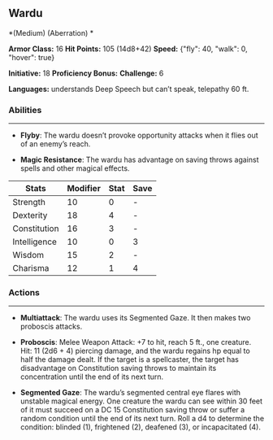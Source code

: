 ## Wardu
*(Medium) (Aberration) *

**Armor Class:** 16
**Hit Points:** 105 (14d8+42)
**Speed:** {"fly": 40, "walk": 0, "hover": true}

**Initiative:** 18
**Proficiency Bonus:**
**Challenge:** 6

**Languages:** understands Deep Speech but can’t speak, telepathy 60 ft.

### Abilities
 --- 
- **Flyby**: The wardu doesn’t provoke opportunity attacks when it flies out of an enemy’s reach.

- **Magic Resistance**: The wardu has advantage on saving throws against spells and other magical effects.



| Stats | Modifier | Stat | Save
| ---- | ---- | ---- | ---- |
| Strength | 10 | 0 | - |
| Dexterity | 18 | 4 | - |
| Constitution | 16 | 3 | - |
| Intelligence | 10 | 0 | 3 |
| Wisdom | 15 | 2 | - |
| Charisma | 12 | 1 | 4 |

### Actions
 --- 
- **Multiattack**: The wardu uses its Segmented Gaze. It then makes two proboscis attacks.

- **Proboscis**: Melee Weapon Attack: +7 to hit, reach 5 ft., one creature. Hit: 11 (2d6 + 4) piercing damage, and the wardu regains hp equal to half the damage dealt. If the target is a spellcaster, the target has disadvantage on Constitution saving throws to maintain its concentration until the end of its next turn.

- **Segmented Gaze**: The wardu’s segmented central eye flares with unstable magical energy. One creature the wardu can see within 30 feet of it must succeed on a DC 15 Constitution saving throw or suffer a random condition until the end of its next turn. Roll a d4 to determine the condition: blinded (1), frightened (2), deafened (3), or incapacitated (4).

